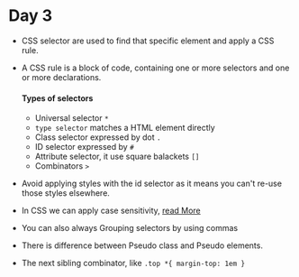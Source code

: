 # Day 3

- CSS selector are used to find that specific element and apply a CSS rule.
- A CSS rule is a block of code, containing one or more selectors and one or more declarations.
  #### Types of selectors
  - Universal selector `*`
  - `type selector` matches a HTML element directly
  - Class selector expressed by dot `.`
  - ID selector expressed by `#`
  - Attribute selector, it use square balackets `[]`
  - Combinators `>`
- Avoid applying styles with the id selector as it means you can't re-use those styles elsewhere.

- In CSS we can apply case sensitivity, [read More](https://www.w3.org/TR/selectors-4/#attribute-case)
- You can also always Grouping selectors by using commas
- There is difference between Pseudo class and Pseudo elements.
- The next sibling combinator, like `.top *{
    margin-top: 1em
}`
